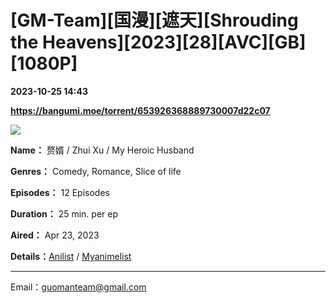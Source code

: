# [GM-Team][国漫][遮天][Shrouding the Heavens][2023][28][AVC][GB][1080P]

**2023-10-25 14:43**

**https://bangumi.moe/torrent/653926368889730007d22c07**

![](https://i.328888.xyz/2023/04/22/i5N31x.jpeg)

**Name：** 赘婿 / Zhui Xu / My Heroic Husband

**Genres：** Comedy, Romance, Slice of life

**Episodes：** 12 Episodes

**Duration：** 25 min. per ep

**Aired：** Apr 23, 2023

**Details：**[Anilist](https://anilist.co/anime/141896/Zhuixu/) / [Myanimelist](https://myanimelist.net/anime/54875/Zhui_Xu)

* * *

Email：guomanteam@gmail.com